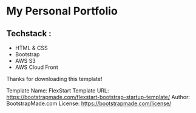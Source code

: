 # My Personal Portfolio

## Techstack : 
- HTML & CSS
- Bootstrap 
- AWS S3
- AWS Cloud Front 



Thanks for downloading this template!

Template Name: FlexStart
Template URL: https://bootstrapmade.com/flexstart-bootstrap-startup-template/
Author: BootstrapMade.com
License: https://bootstrapmade.com/license/
